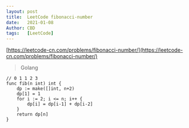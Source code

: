 ```yaml
---
layout: post
title:  LeetCode fibonacci-number
date:   2021-01-08
Author: CBD
tags:   [LeetCode]
---
```


[https://leetcode-cn.com/problems/fibonacci-number/](https://leetcode-cn.com/problems/fibonacci-number/)

> Golang

```golang
// 0 1 1 2 3
func fib(n int) int {
	dp := make([]int, n+2)
	dp[1] = 1
	for i := 2; i <= n; i++ {
		dp[i] = dp[i-1] + dp[i-2]
	}
	return dp[n]
}
```
